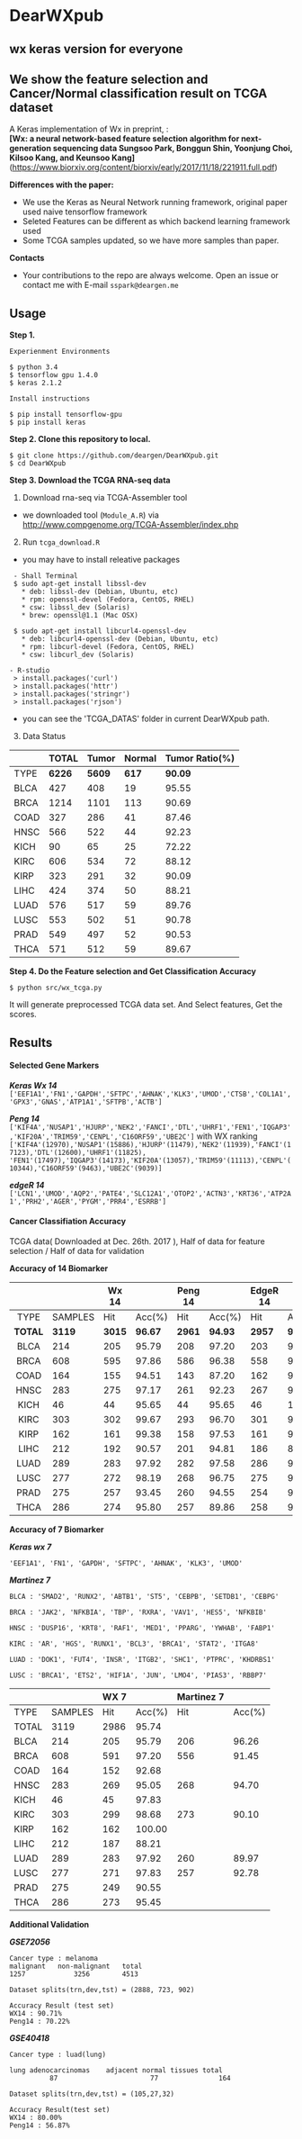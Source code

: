 # DearWXpub
## wx keras version for everyone
## We show the feature selection and Cancer/Normal classification result on TCGA dataset

A Keras implementation of Wx in preprint, :   
**[Wx: a neural network-based feature selection algorithm for next-generation sequencing data Sungsoo Park, Bonggun Shin, Yoonjung Choi, Kilsoo Kang, and Keunsoo Kang]**
(https://www.biorxiv.org/content/biorxiv/early/2017/11/18/221911.full.pdf)   

 
**Differences with the paper:**   
- We use the Keras as Neural Network running framework, original paper used naive tensorflow framework
- Seleted Features can be different as which backend learning framework used
- Some TCGA samples updated, so we have more samples than paper.

**Contacts**
- Your contributions to the repo are always welcome. 
Open an issue or contact me with E-mail `sspark@deargen.me`


## Usage

**Step 1.**
```
Experienment Environments

$ python 3.4
$ tensorflow gpu 1.4.0
$ keras 2.1.2
```

```
Install instructions

$ pip install tensorflow-gpu
$ pip install keras
```

**Step 2. Clone this repository to local.**
```
$ git clone https://github.com/deargen/DearWXpub.git
$ cd DearWXpub
```


**Step 3. Download the TCGA RNA-seq data**

1. Download rna-seq via TCGA-Assembler tool

  - we downloaded tool (`Module_A.R`) via  http://www.compgenome.org/TCGA-Assembler/index.php
  
2. Run `tcga_download.R`

  - you may have to install releative packages
```
 - Shall Terminal
 $ sudo apt-get install libssl-dev
   * deb: libssl-dev (Debian, Ubuntu, etc)
   * rpm: openssl-devel (Fedora, CentOS, RHEL)
   * csw: libssl_dev (Solaris)
   * brew: openssl@1.1 (Mac OSX)
 
 $ sudo apt-get install libcurl4-openssl-dev
   * deb: libcurl4-openssl-dev (Debian, Ubuntu, etc)
   * rpm: libcurl-devel (Fedora, CentOS, RHEL)
   * csw: libcurl_dev (Solaris)

- R-studio
 > install.packages('curl')
 > install.packages('httr')
 > install.packages('stringr')
 > install.packages('rjson')
```
  
  
  - you can see the 'TCGA_DATAS' folder in current DearWXpub path.
 
3. Data Status

| 　   | TOTAL | Tumor | Normal | Tumor Ratio(%) |
|------|-------|-------|--------|----------------|
| TYPE | **6226**  | **5609**  | **617**    | **90.09**  |
| BLCA | 427   | 408   | 19     | 95.55          |
| BRCA | 1214  | 1101  | 113    | 90.69          |
| COAD | 327   | 286   | 41     | 87.46          |
| HNSC | 566   | 522   | 44     | 92.23          |
| KICH | 90    | 65    | 25     | 72.22          |
| KIRC | 606   | 534   | 72     | 88.12          |
| KIRP | 323   | 291   | 32     | 90.09          |
| LIHC | 424   | 374   | 50     | 88.21          |
| LUAD | 576   | 517   | 59     | 89.76          |
| LUSC | 553   | 502   | 51     | 90.78          |
| PRAD | 549   | 497   | 52     | 90.53          |
| THCA | 571   | 512   | 59     | 89.67          |

**Step 4. Do the Feature selection and Get Classification Accuracy**

```
$ python src/wx_tcga.py
```
It will generate preprocessed TCGA data set. And Select features, Get the scores.


## Results

#### Selected Gene Markers
***Keras Wx 14***
`['EEF1A1','FN1','GAPDH','SFTPC','AHNAK','KLK3','UMOD','CTSB','COL1A1','GPX3','GNAS','ATP1A1','SFTPB','ACTB']`

***Peng 14***
`['KIF4A','NUSAP1','HJURP','NEK2','FANCI','DTL','UHRF1','FEN1','IQGAP3','KIF20A','TRIM59','CENPL','C16ORF59','UBE2C']`
 with WX ranking
`['KIF4A'(12970),'NUSAP1'(15886),'HJURP'(11479),'NEK2'(11939),'FANCI'(17123),'DTL'(12600),'UHRF1'(11825),
'FEN1'(17497),'IQGAP3'(14173),'KIF20A'(13057),'TRIM59'(11113),'CENPL'(10344),'C16ORF59'(9463),'UBE2C'(9039)]`


***edgeR 14***
`['LCN1','UMOD','AQP2','PATE4','SLC12A1','OTOP2','ACTN3','KRT36','ATP2A1','PRH2','AGER','PYGM','PRR4','ESRRB']`

#### Cancer Classifiation Accuracy
TCGA data( Downloaded at Dec. 26th. 2017 ), Half of data for feature selection / Half of data for validation

**Accuracy of 14 Biomarker**

|       |         | Wx 14  |       | Peng 14 |       | EdgeR 14 |        |
|:-----:|---------|--------|-------|---------|-------|----------|--------|
| TYPE  | SAMPLES | Hit    | Acc(%)| Hit     | Acc(%)| Hit      | Acc(%) |
| **TOTAL** | **3119** | **3015** | **96.67** | **2961** | **94.93** | **2957** | **94.81** |
| BLCA  | 214     | 205    | 95.79 | 208     | 97.20 | 203      | 94.86  |
| BRCA  | 608     | 595    | 97.86 | 586     | 96.38 | 558      | 91.78  |
| COAD  | 164     | 155    | 94.51 | 143     | 87.20 | 162      | 98.78  |
| HNSC  | 283     | 275    | 97.17 | 261     | 92.23 | 267      | 94.35  |
| KICH  | 46      | 44     | 95.65 | 44      | 95.65 | 46       | 100.00 |
| KIRC  | 303     | 302    | 99.67 | 293     | 96.70 | 301      | 99.34  |
| KIRP  | 162     | 161    | 99.38 | 158     | 97.53 | 161      | 99.38  |
| LIHC  | 212     | 192    | 90.57 | 201     | 94.81 | 186      | 87.74  |
| LUAD  | 289     | 283    | 97.92 | 282     | 97.58 | 286      | 98.96  |
| LUSC  | 277     | 272    | 98.19 | 268     | 96.75 | 275      | 99.28  |
| PRAD  | 275     | 257    | 93.45 | 260     | 94.55 | 254      | 92.36  |
| THCA  | 286     | 274    | 95.80 | 257     | 89.86 | 258      | 90.21  |


**Accuracy of 7 Biomarker**

***Keras wx 7***

`'EEF1A1', 'FN1', 'GAPDH', 'SFTPC', 'AHNAK', 'KLK3', 'UMOD'`

***Martinez 7***

 `BLCA : 'SMAD2', 'RUNX2', 'ABTB1', 'ST5', 'CEBPB', 'SETDB1', 'CEBPG'`
 
 `BRCA : 'JAK2', 'NFKBIA', 'TBP', 'RXRA', 'VAV1', 'HES5', 'NFKBIB'`
 
 `HNSC : 'DUSP16', 'KRT8', 'RAF1', 'MED1', 'PPARG', 'YWHAB', 'FABP1'`
 
 `KIRC : 'AR', 'HGS', 'RUNX1', 'BCL3', 'BRCA1', 'STAT2', 'ITGA8'`
 
 `LUAD : 'DOK1', 'FUT4', 'INSR', 'ITGB2', 'SHC1', 'PTPRC', 'KHDRBS1'`
 
 `LUSC : 'BRCA1', 'ETS2', 'HIF1A', 'JUN', 'LMO4', 'PIAS3', 'RBBP7'`
 

| 　    | 　   | WX 7 | 　      | Martinez 7 | 　     |
|-------|------|------|---------|------------|--------|
| TYPE  | SAMPLES | Hit    | Acc(%)| Hit     | Acc(%)|
| TOTAL | 3119 | 2986 | 95.74   | 　         | 　     |
| BLCA  | 214  | 205  | 95.79   | 206        | 96.26  |
| BRCA  | 608  | 591  | 97.20   | 556        | 91.45  |
| COAD  | 164  | 152  | 92.68   | 　         | 　     |
| HNSC  | 283  | 269  | 95.05   | 268        | 94.70  |
| KICH  | 46   | 45   | 97.83   | 　         | 　     |
| KIRC  | 303  | 299  | 98.68   | 273        | 90.10  |
| KIRP  | 162  | 162  | 100.00  | 　         | 　     |
| LIHC  | 212  | 187  | 88.21   | 　         | 　     |
| LUAD  | 289  | 283  | 97.92   | 260        | 89.97  |
| LUSC  | 277  | 271  | 97.83   | 257        | 92.78  |
| PRAD  | 275  | 249  | 90.55   | 　         | 　     |
| THCA  | 286  | 273  | 95.45   | 　         | 　     |

**Additional Validation**

***GSE72056***

```
Cancer type : melanoma
malignant	non-malignant	total
1257         	3256      	4513

Dataset splits(trn,dev,tst) = (2888, 723, 902)

Accuracy Result (test set)
WX14 : 90.71%
Peng14 : 70.22%
```

***GSE40418***

```
Cancer type : luad(lung)

lung adenocarcinomas	adjacent normal tissues	total
          87	                   77           	164

Dataset splits(trn,dev,tst) = (105,27,32)

Accuracy Result(test set)
WX14 : 80.00%
Peng14 : 56.87%
```
